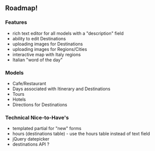 ## Roadmap!

### Features
* rich text editor for all models with a "description" field
* ability to edit Destinations
* uploading images for Destinations
* uploading images for Regions/Cities
* interactive map with Italy regions
* Italian "word of the day"

### Models
* Cafe/Restaurant
* Days associated with Itinerary and Destinations
* Tours
* Hotels
* Directions for Destinations

### Technical Nice-to-Have's
* templated partial for "new" forms
* hours (destinations table) - use the hours table instead of text field
* jQuery datepicker
* destinations API ?